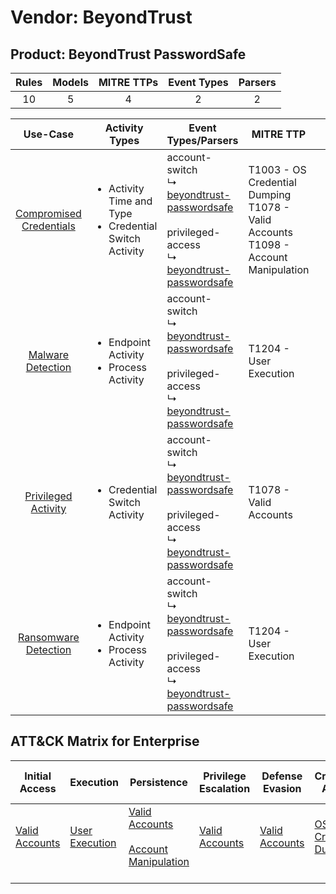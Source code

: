 Vendor: BeyondTrust
===================
Product: BeyondTrust PasswordSafe
---------------------------------
| Rules | Models | MITRE TTPs | Event Types | Parsers |
|:-----:|:------:|:----------:|:-----------:|:-------:|
|  10   |   5    |     4      |      2      |    2    |

|                                 Use-Case                                  | Activity Types                                                               | Event Types/Parsers                                                                                                                                                                                                         | MITRE TTP                                                                                   | Content                                             |
|:-------------------------------------------------------------------------:| ---------------------------------------------------------------------------- | --------------------------------------------------------------------------------------------------------------------------------------------------------------------------------------------------------------------------- | ------------------------------------------------------------------------------------------- | --------------------------------------------------- |
| [Compromised Credentials](../UseCases/usecase_compromised_credentials.md) | <ul><li>Activity Time  and Type</li><li>Credential Switch Activity</li></ul> |  account-switch<br> ↳ [beyondtrust-passwordsafe](../Parsers/parserContent_beyondtrust-passwordsafe.md)<br><br> privileged-access<br> ↳ [beyondtrust-passwordsafe](../Parsers/parserContent_beyondtrust-passwordsafe.md)<br> | T1003 - OS Credential Dumping<br>T1078 - Valid Accounts<br>T1098 - Account Manipulation<br> | <ul><li>6 Rules</li></ul><ul><li>4 Models</li></ul> |
|       [Malware Detection](../UseCases/usecase_malware_detection.md)       | <ul><li>Endpoint Activity</li><li>Process Activity</li></ul>                 |  account-switch<br> ↳ [beyondtrust-passwordsafe](../Parsers/parserContent_beyondtrust-passwordsafe.md)<br><br> privileged-access<br> ↳ [beyondtrust-passwordsafe](../Parsers/parserContent_beyondtrust-passwordsafe.md)<br> | T1204 - User Execution<br>                                                                  | <ul><li>4 Rules</li></ul><ul><li>1 Models</li></ul> |
|     [Privileged Activity](../UseCases/usecase_privileged_activity.md)     | <ul><li>Credential Switch Activity</li></ul>                                 |  account-switch<br> ↳ [beyondtrust-passwordsafe](../Parsers/parserContent_beyondtrust-passwordsafe.md)<br><br> privileged-access<br> ↳ [beyondtrust-passwordsafe](../Parsers/parserContent_beyondtrust-passwordsafe.md)<br> | T1078 - Valid Accounts<br>                                                                  | <ul><li>2 Rules</li></ul><ul><li>1 Models</li></ul> |
|    [Ransomware Detection](../UseCases/usecase_ransomware_detection.md)    | <ul><li>Endpoint Activity</li><li>Process Activity</li></ul>                 |  account-switch<br> ↳ [beyondtrust-passwordsafe](../Parsers/parserContent_beyondtrust-passwordsafe.md)<br><br> privileged-access<br> ↳ [beyondtrust-passwordsafe](../Parsers/parserContent_beyondtrust-passwordsafe.md)<br> | T1204 - User Execution<br>                                                                  | <ul><li>4 Rules</li></ul><ul><li>1 Models</li></ul> |

ATT&CK Matrix for Enterprise
----------------------------
| Initial Access                                                      | Execution                                                           | Persistence                                                                                                                                  | Privilege Escalation                                                | Defense Evasion                                                     | Credential Access                                                          | Discovery | Lateral Movement | Collection | Command and Control | Exfiltration | Impact |
| ------------------------------------------------------------------- | ------------------------------------------------------------------- | -------------------------------------------------------------------------------------------------------------------------------------------- | ------------------------------------------------------------------- | ------------------------------------------------------------------- | -------------------------------------------------------------------------- | --------- | ---------------- | ---------- | ------------------- | ------------ | ------ |
| [Valid Accounts](https://attack.mitre.org/techniques/T1078)<br><br> | [User Execution](https://attack.mitre.org/techniques/T1204)<br><br> | [Valid Accounts](https://attack.mitre.org/techniques/T1078)<br><br>[Account Manipulation](https://attack.mitre.org/techniques/T1098)<br><br> | [Valid Accounts](https://attack.mitre.org/techniques/T1078)<br><br> | [Valid Accounts](https://attack.mitre.org/techniques/T1078)<br><br> | [OS Credential Dumping](https://attack.mitre.org/techniques/T1003)<br><br> |           |                  |            |                     |              |        |